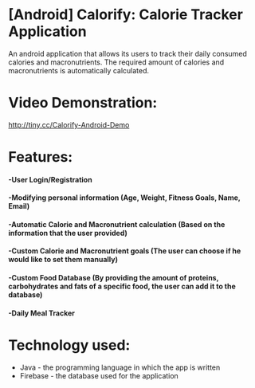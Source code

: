 # [Android] Calorify: Calorie Tracker Application
An android application that allows its users to track their daily consumed calories and macronutrients. The required amount of calories and macronutrients is automatically calculated. 

# Video Demonstration:
http://tiny.cc/Calorify-Android-Demo

# Features: 
#### -User Login/Registration
#### -Modifying personal information (Age, Weight, Fitness Goals, Name, Email)
#### -Automatic Calorie and Macronutrient calculation (Based on the information that the user provided)
#### -Custom Calorie and Macronutrient goals (The user can choose if he would like to set them manually)
#### -Custom Food Database (By providing the amount of proteins, carbohydrates and fats of a specific food, the user can add it to the database)
#### -Daily Meal Tracker

# Technology used:
   - Java - the programming language in which the app is written
   - Firebase - the database used for the application

